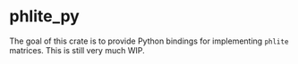 # phlite_py

The goal of this crate is to provide Python bindings for implementing `phlite` matrices.
This is still very much WIP.

